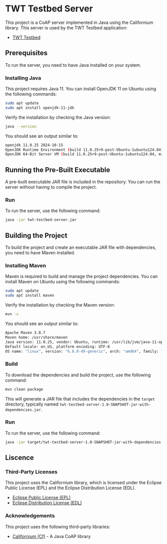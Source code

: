 # TWT Testbed Server

This project is a CoAP server implemented in Java using the Californium library. This server is used by the TWT Testbed application:

- [TWT Testbed](https://github.com/svankappel/twt-testbed)

## Prerequisites

To run the server, you need to have Java installed on your system.

### Installing Java

This project requires Java 11. You can install OpenJDK 11 on Ubuntu using the following commands:

```sh
sudo apt update
sudo apt install openjdk-11-jdk
```

Verify the installation by checking the Java version:

```sh
java --version
```

You should see an output similar to:

```sh
openjdk 11.0.25 2024-10-15
OpenJDK Runtime Environment (build 11.0.25+9-post-Ubuntu-1ubuntu124.04)
OpenJDK 64-Bit Server VM (build 11.0.25+9-post-Ubuntu-1ubuntu124.04, mixed mode, sharing)
```

## Running the Pre-Built Executable

A pre-built executable JAR file is included in the repository. You can run the server without having to compile the project.

### Run
To run the server, use the following command:

```sh
java -jar twt-testbed-server.jar
```

## Building the Project
To build the project and create an executable JAR file with dependencies, you need to have Maven installed.

### Installing Maven
Maven is required to build and manage the project dependencies. You can install Maven on Ubuntu using the following commands:

```sh
sudo apt update
sudo apt install maven
```

Verify the installation by checking the Maven version:

```sh
mvn -v
```

You should see an output similar to:

```sh
Apache Maven 3.8.7
Maven home: /usr/share/maven
Java version: 11.0.25, vendor: Ubuntu, runtime: /usr/lib/jvm/java-11-openjdk-amd64
Default locale: en_US, platform encoding: UTF-8
OS name: "linux", version: "6.8.0-49-generic", arch: "amd64", family: "unix"
```

### Build

To download the dependencies and build the project, use the following command:

```sh
mvn clean package
```
This will generate a JAR file that includes the dependencies in the ```target``` directory, typically named ```twt-testbed-server-1.0-SNAPSHOT-jar-with-dependencies.jar```.

### Run

To run the server, use the following command:

```sh
java -jar target/twt-testbed-server-1.0-SNAPSHOT-jar-with-dependencies.jar
```

## Liscence

### Third-Party Licenses

This project uses the Californium library, which is licensed under the Eclipse Public License (EPL) and the Eclipse Distribution License (EDL).

- [Eclipse Public License (EPL)](https://www.eclipse.org/legal/epl-2.0/)
- [Eclipse Distribution License (EDL)](https://www.eclipse.org/org/documents/edl-v10.php)

### Acknowledgements

This project uses the following third-party libraries:

- [Californium (Cf)](https://www.eclipse.org/californium/) - A Java CoAP library